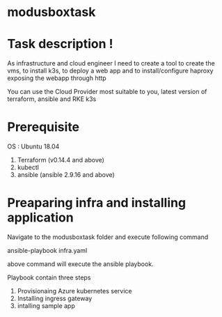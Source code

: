 # modusboxtask

# Task description !


As infrastructure and cloud engineer I need to create a tool to create the vms, to install k3s, to deploy a web app and to install/configure haproxy exposing the webapp through http

You can use the Cloud Provider most suitable to you, latest version of terraform, ansible and RKE k3s


# Prerequisite
OS : Ubuntu 18.04

1. Terraform (v0.14.4 and above)
2. kubectl
3. ansible (ansible 2.9.16 and above)


# Preaparing infra and installing application 

Navigate to the modusboxtask folder and execute following command 

ansible-playbook infra.yaml

above command will execute the ansible playbook.

Playbook contain three steps 

1. Provisionaing Azure kubernetes service 
2. Installing ingress gateway 
3. intalling sample app
